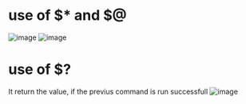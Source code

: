 # use of $* and $@
![image](https://github.com/abhiramdas99/linux-command-shell-script/assets/62290469/fd5d79ff-b1da-4b1c-a3e0-c50e26383f8f)
![image](https://github.com/abhiramdas99/linux-command-shell-script/assets/62290469/3b213aa5-8ebf-437e-a717-d8184dec0ef0)

# use of $? 
It return the value, if the previus command is run successfull
![image](https://github.com/abhiramdas99/linux-command-shell-script/assets/62290469/3988b1dc-c8ad-4917-bccc-92fa7fbce42b)
